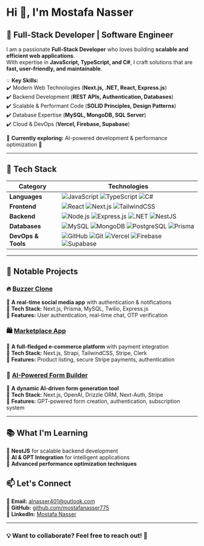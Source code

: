 # Hi 👋, I'm Mostafa Nasser

## 🚀 Full-Stack Developer | Software Engineer  

I am a passionate **Full-Stack Developer** who loves building **scalable and efficient web applications**.  
With expertise in **JavaScript, TypeScript, and C#**, I craft solutions that are **fast, user-friendly, and maintainable**.  

💡 **Key Skills:**  
✔️ Modern Web Technologies (**Next.js, .NET, React, Express.js**)  
✔️ Backend Development (**REST APIs, Authentication, Databases**)  
✔️ Scalable & Performant Code (**SOLID Principles, Design Patterns**)  
✔️ Database Expertise (**MySQL, MongoDB, SQL Server**)  
✔️ Cloud & DevOps (**Vercel, Firebase, Supabase**)  

🔎 **Currently exploring:** AI-powered development & performance optimization 🚀  

---

## 🔧 Tech Stack  

| **Category**   | **Technologies** |
|---------------|----------------|
| **Languages** | ![JavaScript](https://img.shields.io/badge/javascript-%23323330.svg?style=for-the-badge&logo=javascript&logoColor=%23F7DF1E) ![TypeScript](https://img.shields.io/badge/typescript-%23007ACC.svg?style=for-the-badge&logo=typescript&logoColor=white) ![C#](https://img.shields.io/badge/c%23-%23239120.svg?style=for-the-badge&logo=csharp&logoColor=white) |
| **Frontend** | ![React](https://img.shields.io/badge/react-%2320232a.svg?style=for-the-badge&logo=react&logoColor=%2361DAFB) ![Next.js](https://img.shields.io/badge/Next-black?style=for-the-badge&logo=next.js&logoColor=white) ![TailwindCSS](https://img.shields.io/badge/tailwindcss-%2338B2AC.svg?style=for-the-badge&logo=tailwind-css&logoColor=white) |
| **Backend** | ![Node.js](https://img.shields.io/badge/node.js-6DA55F?style=for-the-badge&logo=node.js&logoColor=white) ![Express.js](https://img.shields.io/badge/express.js-%23404d59.svg?style=for-the-badge&logo=express&logoColor=%2361DAFB) ![.NET](https://img.shields.io/badge/dotnet-%23239120.svg?style=for-the-badge&logo=dotnet&logoColor=white) ![NestJS](https://img.shields.io/badge/nestjs-%23E0234E.svg?style=for-the-badge&logo=nestjs&logoColor=white) |
| **Databases** | ![MySQL](https://img.shields.io/badge/mysql-4479A1.svg?style=for-the-badge&logo=mysql&logoColor=white) ![MongoDB](https://img.shields.io/badge/MongoDB-%234ea94b.svg?style=for-the-badge&logo=mongodb&logoColor=white) ![PostgreSQL](https://img.shields.io/badge/postgres-%23316192.svg?style=for-the-badge&logo=postgresql&logoColor=white) ![Prisma](https://img.shields.io/badge/Prisma-3982CE?style=for-the-badge&logo=Prisma&logoColor=white) |
| **DevOps & Tools** | ![GitHub](https://img.shields.io/badge/github-%23121011.svg?style=for-the-badge&logo=github&logoColor=white) ![Git](https://img.shields.io/badge/git-%23F05033.svg?style=for-the-badge&logo=git&logoColor=white) ![Vercel](https://img.shields.io/badge/vercel-%23000000.svg?style=for-the-badge&logo=vercel&logoColor=white) ![Firebase](https://img.shields.io/badge/firebase-%23039BE5.svg?style=for-the-badge&logo=firebase) ![Supabase](https://img.shields.io/badge/Supabase-3ECF8E?style=for-the-badge&logo=supabase&logoColor=white) |

---

## 📌 Notable Projects  

### 🔥 [Buzzer Clone](https://github.com/mostafanasser775/Buzzer-Clone)  
🔹 **A real-time social media app** with authentication & notifications  
🔹 **Tech Stack:** Next.js, Prisma, MySQL, Twilio, Express.js  
🔹 **Features:** User authentication, real-time chat, OTP verification  

### 🛍️ [Marketplace App](https://github.com/mostafanasser775/Marketplace-Application)  
🔹 **A full-fledged e-commerce platform** with payment integration  
🔹 **Tech Stack:** Next.js, Strapi, TailwindCSS, Stripe, Clerk  
🔹 **Features:** Product listing, secure Stripe payments, authentication  

### 🤖 [AI-Powered Form Builder](https://github.com/mostafanasser775/Project-Task)  
🔹 **A dynamic AI-driven form generation tool**  
🔹 **Tech Stack:** Next.js, OpenAI, Drizzle ORM, Next-Auth, Stripe  
🔹 **Features:** GPT-powered form creation, authentication, subscription system  

---

## 📚 What I'm Learning  
🔹 **NestJS** for scalable backend development  
🔹 **AI & GPT Integration** for intelligent applications  
🔹 **Advanced performance optimization techniques**  


## 📫 Let's Connect  

📩 **Email:** [alnasser401@outlook.com](mailto:alnasser401@outlook.com)  
🔗 **GitHub:** [github.com/mostafanasser775](https://github.com/mostafanasser775)  
🔗 **LinkedIn:** [Mostafa Nasser](https://www.linkedin.com/in/mostafa-nasser-528b731b0/)  

---

### 💡 Want to collaborate? Feel free to reach out! 🚀  

